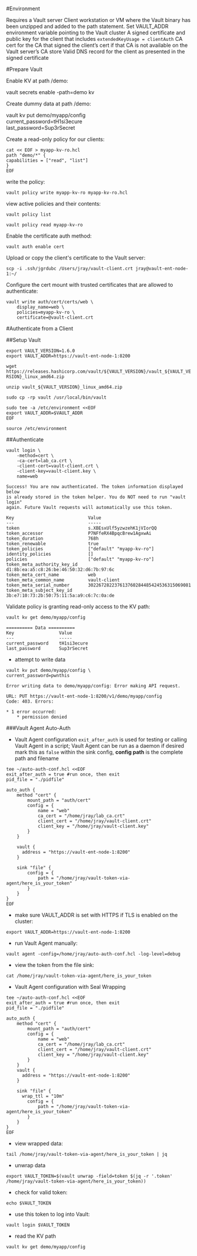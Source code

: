 #Environment

Requires a Vault server
Client workstation or VM where the Vault binary has been unzipped and added to the path statement.
Set VAULT_ADDR environment variable pointing to the Vault cluster
A signed certificate and public key for the client that includes `extendedKeyUsage = clientAuth`
CA cert for the CA that signed the client’s cert if that CA is not available on the Vault server’s CA store
Valid DNS record for the client as presented in the signed certificate

#Prepare Vault

Enable KV at path /demo:

vault secrets enable -path=demo kv

Create dummy data at path /demo:

vault kv put demo/myapp/config \
current_password=tH1si3ecure \
last_password=Sup3rSecret

Create a read-only policy for our clients:

```
cat << EOF > myapp-kv-ro.hcl
path "demo/*" {
capabilities = ["read", "list"]
}
EOF
```

write the policy:

`vault policy write myapp-kv-ro myapp-kv-ro.hcl`

view active policies and their contents:

`vault policy list`

`vault policy read myapp-kv-ro`

Enable the certificate auth method:

`vault auth enable cert`

Upload or copy the client's certificate to the Vault server:

`scp -i .ssh/jgrdubc /Users/jray/vault-client.crt jray@vault-ent-node-1:~/`

Configure the cert mount with trusted certificates that are allowed to authenticate:

```
vault write auth/cert/certs/web \
    display_name=web \
    policies=myapp-kv-ro \
    certificate=@vault-client.crt
```

#Authenticate from a Client

##Setup Vault

```
export VAULT_VERSION=1.6.0
export VAULT_ADDR=https://vault-ent-node-1:8200
```

`wget https://releases.hashicorp.com/vault/${VAULT_VERSION}/vault_${VAULT_VERSION}_linux_amd64.zip`

`unzip vault_${VAULT_VERSION}_linux_amd64.zip`

`sudo cp -rp vault /usr/local/bin/vault`

```
sudo tee -a /etc/environment <<EOF
export VAULT_ADDR=$VAULT_ADDR
EOF
```

`source /etc/environment`

##Authenticate

```
vault login \
    -method=cert \
    -ca-cert=lab_ca.crt \
    -client-cert=vault-client.crt \
    -client-key=vault-client.key \
    name=web
```

```
Success! You are now authenticated. The token information displayed below
is already stored in the token helper. You do NOT need to run "vault login"
again. Future Vault requests will automatically use this token.

Key                            Value
---                            -----
token                          s.XBEsxUlf5yzwzehK1jVIorQQ
token_accessor                 P7NFfeRX4BpqcBrew1AgxwAi
token_duration                 768h
token_renewable                true
token_policies                 ["default" "myapp-kv-ro"]
identity_policies              []
policies                       ["default" "myapp-kv-ro"]
token_meta_authority_key_id    d1:8b:ea:a5:c8:26:be:46:50:32:d6:7b:97:6c
token_meta_cert_name           web
token_meta_common_name         vault-client
token_meta_serial_number       302267282237613760284485424536315069081
token_meta_subject_key_id      3b:e7:10:73:2b:50:75:11:5a:a9:c6:7c:0a:de
```

Validate policy is granting read-only access to the KV path:

`vault kv get demo/myapp/config`

```
========== Data ==========
Key                 Value
---                 -----
current_password    tH1si3ecure
last_password       Sup3rSecret
```

- attempt to write data

```
vault kv put demo/myapp/config \
current_password=pwnthis
```

```
Error writing data to demo/myapp/config: Error making API request.

URL: PUT https://vault-ent-node-1:8200/v1/demo/myapp/config
Code: 403. Errors:

* 1 error occurred:
	* permission denied
```

###Vault Agent Auto-Auth

- Vault Agent configuration
`exit_after_auth` is used for testing or calling Vault Agent in a script; Vault Agent can be run as a daemon if desired mark this as `false`
within the sink config, **config path** is the complete path and filename

```
tee ~/auto-auth-conf.hcl <<EOF
exit_after_auth = true #run once, then exit
pid_file = "./pidfile"

auto_auth {
    method "cert" {
        mount_path = "auth/cert"
        config = {
            name = "web"
            ca_cert = "/home/jray/lab_ca.crt"
            client_cert = "/home/jray/vault-client.crt"
            client_key = "/home/jray/vault-client.key"
        }
    }

    vault {
      address = "https://vault-ent-node-1:8200"
    }

    sink "file" {
        config = {
            path = "/home/jray/vault-token-via-agent/here_is_your_token"
        }
    }
}
EOF
```

- make sure VAULT_ADDR is set with HTTPS if TLS is enabled on the cluster:

`export VAULT_ADDR=https://vault-ent-node-1:8200`

- run Vault Agent manually:

`vault agent -config=/home/jray/auto-auth-conf.hcl -log-level=debug`

- view the token from the file sink:

`cat /home/jray/vault-token-via-agent/here_is_your_token`

- Vault Agent configuration with Seal Wrapping

```
tee ~/auto-auth-conf.hcl <<EOF
exit_after_auth = true #run once, then exit
pid_file = "./pidfile"

auto_auth {
    method "cert" {
        mount_path = "auth/cert"
        config = {
            name = "web"
            ca_cert = "/home/jray/lab_ca.crt"
            client_cert = "/home/jray/vault-client.crt"
            client_key = "/home/jray/vault-client.key"
        }
    }
    vault {
      address = "https://vault-ent-node-1:8200"
    }

    sink "file" {
      wrap_ttl = "10m"
        config = {
            path = "/home/jray/vault-token-via-agent/here_is_your_token"
        }
    }
}
EOF
```
- view wrapped data:

`tail /home/jray/vault-token-via-agent/here_is_your_token | jq`

- unwrap data

`export VAULT_TOKEN=$(vault unwrap -field=token $(jq -r '.token' /home/jray/vault-token-via-agent/here_is_your_token))`

- check for valid token:

`echo $VAULT_TOKEN`

- use this token to log into Vault:

`vault login $VAULT_TOKEN`

- read the KV path

`vault kv get demo/myapp/config`
